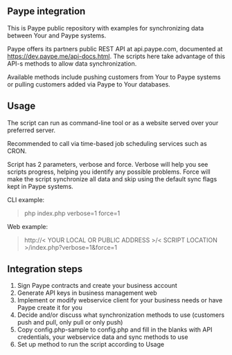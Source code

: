 Paype integration
-----------------
This is Paype public repository with examples for synchronizing data between Your and Paype systems.

Paype offers its partners public REST API at api.paype.com, documented at https://dev.paype.me/api-docs.html. The scripts here take advantage of this API-s methods to allow data synchronization.

Available methods include pushing customers from Your to Paype systems or pulling customers added via Paype to Your databases.

Usage
-----
The script can run as command-line tool or as a website served over your preferred server.

Recommended to call via time-based job scheduling services such as CRON.

Script has 2 parameters, verbose and force. Verbose will help you see scripts progress, helping you identify any possible problems. Force will make the script synchronize all data and skip using the default sync flags kept in Paype systems.

CLI example:
> php index.php verbose=1 force=1

Web example:
> http://< YOUR LOCAL OR PUBLIC ADDRESS >/< SCRIPT LOCATION >/index.php?verbose=1&force=1

Integration steps
-----------------
1. Sign Paype contracts and create your business account
2. Generate API keys in business management web
3. Implement or modify webservice client for your business needs or have Paype create it for you
4. Decide and/or discuss what synchronization methods to use (customers push and pull, only pull or only push)
5. Copy config.php-sample to config.php and fill in the blanks with API credentials, your webservice data and sync methods to use
6. Set up method to run the script according to Usage
